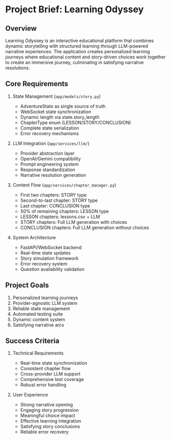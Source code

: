 # Project Brief: Learning Odyssey

## Overview
Learning Odyssey is an interactive educational platform that combines dynamic storytelling with structured learning through LLM-powered narrative experiences. The application creates personalized learning journeys where educational content and story-driven choices work together to create an immersive journey, culminating in satisfying narrative resolutions.

## Core Requirements

1. State Management (`app/models/story.py`)
   - AdventureState as single source of truth
   - WebSocket state synchronization
   - Dynamic length via state.story_length
   - ChapterType enum (LESSON/STORY/CONCLUSION)
   - Complete state serialization
   - Error recovery mechanisms

2. LLM Integration (`app/services/llm/`)
   - Provider abstraction layer
   - OpenAI/Gemini compatibility
   - Prompt engineering system
   - Response standardization
   - Narrative resolution generation

3. Content Flow (`app/services/chapter_manager.py`)
   - First two chapters: STORY type
   - Second-to-last chapter: STORY type
   - Last chapter: CONCLUSION type
   - 50% of remaining chapters: LESSON type
   - LESSON chapters: lessons.csv + LLM
   - STORY chapters: Full LLM generation with choices
   - CONCLUSION chapters: Full LLM generation without choices

4. System Architecture
   - FastAPI/WebSocket backend
   - Real-time state updates
   - Story simulation framework
   - Error recovery system
   - Question availability validation

## Project Goals
1. Personalized learning journeys
2. Provider-agnostic LLM system
3. Reliable state management
4. Automated testing suite
5. Dynamic content system
6. Satisfying narrative arcs

## Success Criteria
1. Technical Requirements
   - Real-time state synchronization
   - Consistent chapter flow
   - Cross-provider LLM support
   - Comprehensive test coverage
   - Robust error handling

2. User Experience
   - Strong narrative opening
   - Engaging story progression
   - Meaningful choice impact
   - Effective learning integration
   - Satisfying story conclusions
   - Reliable error recovery
